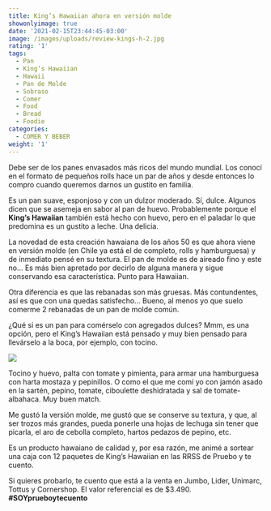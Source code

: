 ```yaml
---
title: King’s Hawaiian ahora en versión molde
showonlyimage: true
date: '2021-02-15T23:44:45-03:00'
image: /images/uploads/review-kings-h-2.jpg
rating: '1'
tags:
  - Pan
  - King’s Hawaiian
  - Hawaii
  - Pan de Molde
  - Sobraso
  - Comer
  - Food
  - Bread
  - Foodie
categories:
  - COMER Y BEBER
weight: '1'
---
```

Debe ser de los panes envasados más ricos del mundo mundial. Los conocí en el formato de pequeños rolls hace un par de años y desde entonces lo compro cuando queremos darnos un gustito en familia. 

<!--more-->

Es un pan suave, esponjoso y con un dulzor moderado. Sí, dulce. Algunos dicen que se asemeja en sabor al pan de huevo. Probablemente porque el **King’s Hawaiian** también está hecho con huevo, pero en el paladar lo que predomina es un gustito a leche. Una delicia.

La novedad de esta creación hawaiana de los años 50 es que ahora viene en versión molde (en Chile ya está el de completo, rolls y hamburguesa) y de inmediato pensé en su textura. El pan de molde es de aireado fino y este no… Es más bien apretado por decirlo de alguna manera y sigue conservando esa característica. Punto para Hawaiian. 

Otra diferencia es que las rebanadas son más gruesas. Más contundentes, así es que con una quedas satisfecho… Bueno, al menos yo que suelo comerme 2 rebanadas de un pan de molde común.

¿Qué si es un pan para comérselo con agregados dulces? Mmm, es una opción, pero el King’s Hawaiian está pensado y muy bien pensado para llevárselo a la boca, por ejemplo, con tocino. 

![](/images/uploads/review-hawaiian-pan2.jpg)

Tocino y huevo, palta con tomate y pimienta, para armar una hamburguesa con harta mostaza y pepinillos. O como el que me comí yo con jamón asado en la sartén, pepino, tomate, ciboulette deshidratada y sal de tomate-albahaca. Muy buen match.

Me gustó la versión molde, me gustó que se conserve su textura, y que, al ser trozos más grandes, pueda ponerle una hojas de lechuga sin tener que picarla, el aro de cebolla completo, hartos pedazos de pepino, etc.

Es un producto hawaiano de calidad y, por esa razón, me animé a sortear una caja con 12 paquetes de King’s Hawaiian en las RRSS de Pruebo y te cuento.

Si quieres probarlo, te cuento que está a la venta en Jumbo, Lider, Unimarc, Tottus y Cornershop. El valor referencial es de $3.490. **\#SOYprueboytecuento**
